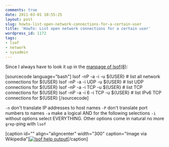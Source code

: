 ```yaml
---
comments: true
date: 2011-03-01 10:55:25
layout: post
slug: howto-list-open-network-connections-for-a-certain-user
title: 'HowTo: List open network connections for a certain user'
wordpress_id: 1172
tags:
- lsof
- network
- sysadmin
---
```


Since I always have to look it up in the [manpage of lsof(8)](http://manpages.debian.net/cgi-bin/man.cgi?query=lsof):

[sourcecode language="bash"]
lsof -nP -a -i -u ${USER} # list all network connections for ${USER}
lsof -nP -a -i UDP -u ${USER} # list UDP connections for ${USER}
lsof -nP -a -i TCP -u ${USER} # list TCP connections for ${USER}
lsof -nP -a -i 6 -i TCP -u ${USER} # list IPv6 TCP connections for ${USER}
[/sourcecode]



`-n`
    don't translate IP addresses to host names
`-P`
    don't translate port numbers to names
`-a`
    make a logical AND for the following selections
`-i`
    without options select EVERYTHING. Other options come in natural
no more `grep`-ping with `lsof`

[caption id="" align="aligncenter" width="300" caption="Image via Wikipedia"][![lsof help output](http://upload.wikimedia.org/wikipedia/commons/thumb/7/7e/Lsof.JPG/300px-Lsof.JPG)](http://commons.wikipedia.org/wiki/File:Lsof.JPG)[/caption]
